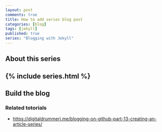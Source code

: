 ```yaml
---
layout: post
comments: true
title: How to add series blog post
categories: [blog]
tags: [jekyll]
published: true
series: "Blogging with Jekyll"
---
```


## About this series 
{% include series.html %}
----

## Build the blog


### Related totorials

* <https://digitaldrummerj.me/blogging-on-github-part-13-creating-an-article-series/> 
